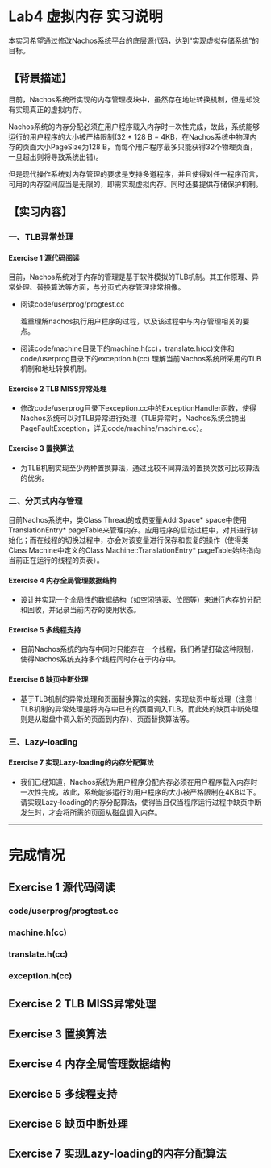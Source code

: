 # Lab4 虚拟内存 实习说明

本实习希望通过修改Nachos系统平台的底层源代码，达到“实现虚拟存储系统”的目标。

## 【背景描述】
目前，Nachos系统所实现的内存管理模块中，虽然存在地址转换机制，但是却没有实现真正的虚拟内存。

Nachos系统的内存分配必须在用户程序载入内存时一次性完成，故此，系统能够运行的用户程序的大小被严格限制(32 * 128 B = 4KB，在Nachos系统中物理内存的页面大小PageSize为128 B，而每个用户程序最多只能获得32个物理页面，一旦超出则将导致系统出错)。

但是现代操作系统对内存管理的要求是支持多道程序，并且使得对任一程序而言，可用的内存空间应当是无限的，即需实现虚拟内存。同时还要提供存储保护机制。
## 【实习内容】

### 一、TLB异常处理

#### Exercise 1  源代码阅读
目前，Nachos系统对于内存的管理是基于软件模拟的TLB机制。其工作原理、异常处理、替换算法等方面，与分页式内存管理非常相像。

- 阅读code/userprog/progtest.cc

    着重理解nachos执行用户程序的过程，以及该过程中与内存管理相关的要点。
- 阅读code/machine目录下的machine.h(cc)，translate.h(cc)文件和code/userprog目录下的exception.h(cc)
    理解当前Nachos系统所采用的TLB机制和地址转换机制。

#### Exercise 2  TLB MISS异常处理
- 修改code/userprog目录下exception.cc中的ExceptionHandler函数，使得Nachos系统可以对TLB异常进行处理（TLB异常时，Nachos系统会抛出PageFaultException，详见code/machine/machine.cc）。
#### Exercise 3 置换算法
- 为TLB机制实现至少两种置换算法，通过比较不同算法的置换次数可比较算法的优劣。


### 二、分页式内存管理
目前Nachos系统中，类Class Thread的成员变量AddrSpace* space中使用TranslationEntry* pageTable来管理内存。应用程序的启动过程中，对其进行初始化；而在线程的切换过程中，亦会对该变量进行保存和恢复的操作（使得类Class Machine中定义的Class Machine::TranslationEntry* pageTable始终指向当前正在运行的线程的页表）。

#### Exercise 4  内存全局管理数据结构
- 设计并实现一个全局性的数据结构（如空闲链表、位图等）来进行内存的分配和回收，并记录当前内存的使用状态。
#### Exercise 5  多线程支持
- 目前Nachos系统的内存中同时只能存在一个线程，我们希望打破这种限制，使得Nachos系统支持多个线程同时存在于内存中。
#### Exercise 6  缺页中断处理
- 基于TLB机制的异常处理和页面替换算法的实践，实现缺页中断处理（注意！TLB机制的异常处理是将内存中已有的页面调入TLB，而此处的缺页中断处理则是从磁盘中调入新的页面到内存）、页面替换算法等。

### 三、Lazy-loading

#### Exercise 7  实现Lazy-loading的内存分配算法
- 我们已经知道，Nachos系统为用户程序分配内存必须在用户程序载入内存时一次性完成，故此，系统能够运行的用户程序的大小被严格限制在4KB以下。请实现Lazy-loading的内存分配算法，使得当且仅当程序运行过程中缺页中断发生时，才会将所需的页面从磁盘调入内存。

---------------------------------
# 完成情况

## Exercise 1  源代码阅读
### code/userprog/progtest.cc

### machine.h(cc)
### translate.h(cc)
### exception.h(cc)
## Exercise 2  TLB MISS异常处理
## Exercise 3  置换算法
## Exercise 4  内存全局管理数据结构
## Exercise 5  多线程支持
## Exercise 6  缺页中断处理
## Exercise 7  实现Lazy-loading的内存分配算法